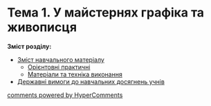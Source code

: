 <div id="hypercomments_widget" class="js-hypercomments-widget invisible"></div>

# Тема 1.  У майстернях графіка та живописця

**Зміст розділу:**
*	[Зміст навчального матеріалу](zmist_navchalnoho_materialu1.md)
	*	[Орієнтовні практичні](oriientovny_tematychni_zavdannya1.md)
	*	[Матеріали та техніка виконання](materialy_ta_tekhnika_vykonannya1.md)
*	[Державні вимоги до навчальних досягнень учнів](derzhavni_vymohy_do_rivnya_zahalnoosvitnoi_pidhotovky_uchnyv1.md)

<div class="js-hypercomments-container">
    <a href="http://hypercomments.com" class="hc-link" title="comments widget">comments powered by HyperComments</a>
</div>